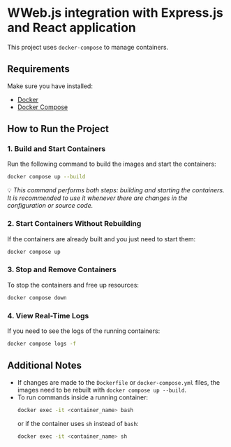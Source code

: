 # WWeb.js integration with Express.js and React application

This project uses `docker-compose` to manage containers.

## Requirements

Make sure you have installed:
- [Docker](https://www.docker.com/get-started)
- [Docker Compose](https://docs.docker.com/compose/install/)

## How to Run the Project

### 1. Build and Start Containers
Run the following command to build the images and start the containers:

```bash
docker compose up --build
```

💡 *This command performs both steps: building and starting the containers. It is recommended to use it whenever there are changes in the configuration or source code.*

### 2. Start Containers Without Rebuilding
If the containers are already built and you just need to start them:

```bash
docker compose up
```

### 3. Stop and Remove Containers
To stop the containers and free up resources:

```bash
docker compose down
```

### 4. View Real-Time Logs
If you need to see the logs of the running containers:

```bash
docker compose logs -f
```

## Additional Notes
- If changes are made to the `Dockerfile` or `docker-compose.yml` files, the images need to be rebuilt with `docker compose up --build`.
- To run commands inside a running container:
  ```bash
  docker exec -it <container_name> bash
  ```
  or if the container uses `sh` instead of `bash`:
  ```bash
  docker exec -it <container_name> sh
  ```
